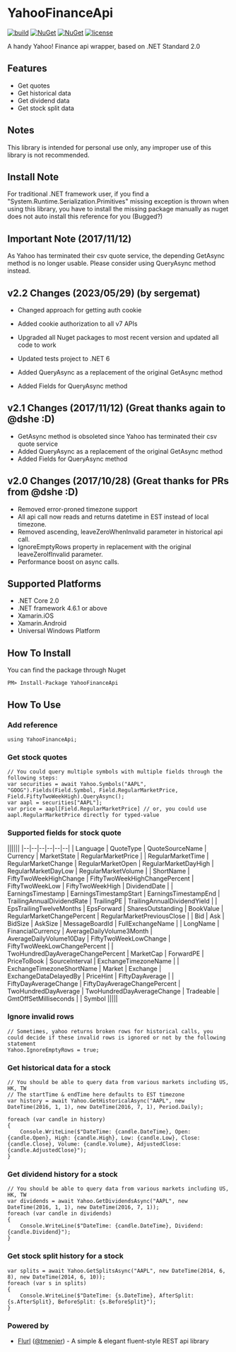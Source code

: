 # YahooFinanceApi
[![build](https://github.com/lppkarl/yahoofinanceapi/workflows/build/badge.svg)](https://github.com/lppkarl/YahooFinanceApi/actions?query=workflow%3Abuild)
[![NuGet](https://img.shields.io/nuget/v/YahooFinanceApi.svg)](https://www.nuget.org/packages/YahooFinanceApi/)
[![NuGet](https://img.shields.io/nuget/dt/YahooFinanceApi.svg)](https://www.nuget.org/packages/YahooFinanceApi/)
[![license](https://img.shields.io/github/license/lppkarl/YahooFinanceApi.svg)](https://github.com/lppkarl/YahooFinanceApi/blob/master/LICENSE)

A handy Yahoo! Finance api wrapper, based on .NET Standard 2.0

## Features
* Get quotes
* Get historical data
* Get dividend data
* Get stock split data

## Notes
This library is intended for personal use only, any improper use of this library is not recommended.

## Install Note
For traditional .NET framework user, if you find a "System.Runtime.Serialization.Primitives" missing exception is thrown when using this library, you have to install the missing package manually as nuget does not auto install this reference for you (Bugged?)

## Important Note (2017/11/12)
As Yahoo has terminated their csv quote service, the depending GetAsync method is no longer usable. Please consider using QueryAsync method instead.

## v2.2 Changes (2023/05/29) (by sergemat)
* Changed approach for getting auth cookie
* Added cookie authorization to all v7 APIs
* Upgraded all Nuget packages to most recent version and updated all code to work
* Updated tests project to .NET 6

* Added QueryAsync as a replacement of the original GetAsync method
* Added Fields for QueryAsync method

## v2.1 Changes (2017/11/12) (Great thanks again to @dshe :D)
* GetAsync method is obsoleted since Yahoo has terminated their csv quote service
* Added QueryAsync as a replacement of the original GetAsync method
* Added Fields for QueryAsync method

## v2.0 Changes (2017/10/28) (Great thanks for PRs from @dshe :D)
* Removed error-proned timezone support
* All api call now reads and returns datetime in EST instead of local timezone.
* Removed ascending, leaveZeroWhenInvalid parameter in historical api call.
* IgnoreEmptyRows property in replacement with the original leaveZeroIfInvalid parameter.
* Performance boost on async calls.

## Supported Platforms
* .NET Core 2.0
* .NET framework 4.6.1 or above
* Xamarin.iOS
* Xamarin.Android
* Universal Windows Platform

## How To Install
You can find the package through Nuget

    PM> Install-Package YahooFinanceApi

## How To Use

### Add reference

    using YahooFinanceApi;

### Get stock quotes
    // You could query multiple symbols with multiple fields through the following steps:
    var securities = await Yahoo.Symbols("AAPL", "GOOG").Fields(Field.Symbol, Field.RegularMarketPrice, Field.FiftyTwoWeekHigh).QueryAsync();
    var aapl = securities["AAPL"];
    var price = aapl[Field.RegularMarketPrice] // or, you could use aapl.RegularMarketPrice directly for typed-value

### Supported fields for stock quote
||||||
|--|--|--|--|--|--|
| Language | QuoteType | QuoteSourceName | Currency | MarketState | RegularMarketPrice | 
| RegularMarketTime | RegularMarketChange | RegularMarketOpen | RegularMarketDayHigh | RegularMarketDayLow | RegularMarketVolume |
| ShortName | FiftyTwoWeekHighChange | FiftyTwoWeekHighChangePercent | FiftyTwoWeekLow | FiftyTwoWeekHigh | DividendDate |
| EarningsTimestamp | EarningsTimestampStart | EarningsTimestampEnd | TrailingAnnualDividendRate | TrailingPE | TrailingAnnualDividendYield | 
| EpsTrailingTwelveMonths | EpsForward | SharesOutstanding | BookValue | RegularMarketChangePercent | RegularMarketPreviousClose | 
| Bid | Ask | BidSize | AskSize | MessageBoardId | FullExchangeName | 
| LongName | FinancialCurrency | AverageDailyVolume3Month | AverageDailyVolume10Day | FiftyTwoWeekLowChange | FiftyTwoWeekLowChangePercent |
| TwoHundredDayAverageChangePercent | MarketCap | ForwardPE | PriceToBook | SourceInterval | ExchangeTimezoneName |
| ExchangeTimezoneShortName | Market | Exchange | ExchangeDataDelayedBy | PriceHint | FiftyDayAverage |
| FiftyDayAverageChange | FiftyDayAverageChangePercent | TwoHundredDayAverage | TwoHundredDayAverageChange | Tradeable | GmtOffSetMilliseconds |
| Symbol |||||

### Ignore invalid rows
    // Sometimes, yahoo returns broken rows for historical calls, you could decide if these invalid rows is ignored or not by the following statement
    Yahoo.IgnoreEmptyRows = true;

### Get historical data for a stock
    // You should be able to query data from various markets including US, HK, TW
    // The startTime & endTime here defaults to EST timezone
    var history = await Yahoo.GetHistoricalAsync("AAPL", new DateTime(2016, 1, 1), new DateTime(2016, 7, 1), Period.Daily);

    foreach (var candle in history)
    {
        Console.WriteLine($"DateTime: {candle.DateTime}, Open: {candle.Open}, High: {candle.High}, Low: {candle.Low}, Close: {candle.Close}, Volume: {candle.Volume}, AdjustedClose: {candle.AdjustedClose}");
    }

### Get dividend history for a stock
    // You should be able to query data from various markets including US, HK, TW
    var dividends = await Yahoo.GetDividendsAsync("AAPL", new DateTime(2016, 1, 1), new DateTime(2016, 7, 1));
    foreach (var candle in dividends)
    {
        Console.WriteLine($"DateTime: {candle.DateTime}, Dividend: {candle.Dividend}");
    }

### Get stock split history for a stock
    var splits = await Yahoo.GetSplitsAsync("AAPL", new DateTime(2014, 6, 8), new DateTime(2014, 6, 10));
    foreach (var s in splits)
    {
        Console.WriteLine($"DateTime: {s.DateTime}, AfterSplit: {s.AfterSplit}, BeforeSplit: {s.BeforeSplit}");
    }

### Powered by
* [Flurl](https://github.com/tmenier/Flurl) ([@tmenier](https://github.com/tmenier)) - A simple & elegant fluent-style REST api library 
